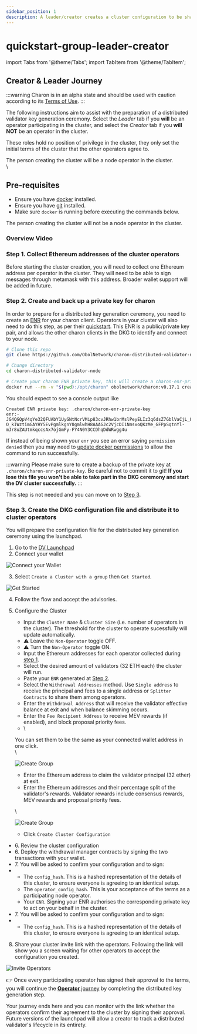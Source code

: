 ```yaml
---
sidebar_position: 1
description: A leader/creator creates a cluster configuration to be shared with operators
---
```


# quickstart-group-leader-creator

import Tabs from '@theme/Tabs'; import TabItem from '@theme/TabItem';

## Creator & Leader Journey

:::warning Charon is in an alpha state and should be used with caution according to its [Terms of Use](https://obol.tech/terms.pdf). :::

The following instructions aim to assist with the preparation of a distributed validator key generation ceremony. Select the _Leader_ tab if you **will** be an operator participating in the cluster, and select the _Creator_ tab if you **will NOT** be an operator in the cluster.

These roles hold no position of privilege in the cluster, they only set the initial terms of the cluster that the other operators agree to.

The person creating the cluster will be a node operator in the cluster.\
\


## Pre-requisites

* Ensure you have [docker](https://docs.docker.com/engine/install/) installed.
* Ensure you have [git](https://git-scm.com/downloads) installed.
* Make sure `docker` is running before executing the commands below.

The person creating the cluster will not be a node operator in the cluster.

### Overview Video

### Step 1. Collect Ethereum addresses of the cluster operators

Before starting the cluster creation, you will need to collect one Ethereum address per operator in the cluster. They will need to be able to sign messages through metamask with this address. Broader wallet support will be added in future.

### Step 2. Create and back up a private key for charon

In order to prepare for a distributed key generation ceremony, you need to create an [ENR](https://github.com/ObolNetwork/obol-docs/blob/main/versioned_docs/version-v0.17.1/int/faq/errors.mdx#enrs-keys) for your charon client. Operators in your cluster will also need to do this step, as per their [quickstart](https://github.com/ObolNetwork/obol-docs/blob/main/versioned_docs/version-v0.17.1/int/quickstart/group/quickstart-group-operator/README.md#step-2-create-and-back-up-a-private-key-for-charon). This ENR is a public/private key pair, and allows the other charon clients in the DKG to identify and connect to your node.

```sh
# Clone this repo
git clone https://github.com/ObolNetwork/charon-distributed-validator-node.git

# Change directory
cd charon-distributed-validator-node

# Create your charon ENR private key, this will create a charon-enr-private-key file in the .charon directory
docker run --rm -v "$(pwd):/opt/charon" obolnetwork/charon:v0.17.1 create enr
```

You should expect to see a console output like

```
Created ENR private key: .charon/charon-enr-private-key
enr:-JG4QGQpV4qYe32QFUAbY1UyGNtNcrVMip83cvJRhw1brMslPeyELIz3q6dsZ7GblVaCjL_8FKQhF6Syg-O_kIWztimGAYHY5EvPgmlkgnY0gmlwhH8AAAGJc2VjcDI1NmsxoQKzMe_GFPpSqtnYl-mJr8uZAUtmkqccsAx7ojGmFy-FY4N0Y3CCDhqDdWRwgg4u
```

If instead of being shown your `enr` you see an error saying `permission denied` then you may need to [update docker permissions](https://github.com/ObolNetwork/obol-docs/blob/main/versioned_docs/version-v0.17.1/int/faq/errors/README.md#docker-permission-denied-error) to allow the command to run successfully.

:::warning Please make sure to create a backup of the private key at `.charon/charon-enr-private-key`. Be careful not to commit it to git! **If you lose this file you won't be able to take part in the DKG ceremony and start the DV cluster successfully.** :::

This step is not needed and you can move on to [Step 3](quickstart-group-leader-creator.md#step-3-create-the-dkg-configuration-file-and-distribute-it-to-cluster-operators).

### Step 3. Create the DKG configuration file and distribute it to cluster operators

You will prepare the configuration file for the distributed key generation ceremony using the launchpad.

1. Go to the [DV Launchpad](https://goerli.launchpad.obol.tech)
2. Connect your wallet

![Connect your Wallet](https://github.com/ObolNetwork/obol-docs/blob/main/img/Guide01.png)

3. Select `Create a Cluster with a group` then `Get Started`.

![Get Started](https://github.com/ObolNetwork/obol-docs/blob/main/img/Guide02.png)

4. Follow the flow and accept the advisories.
5.  Configure the Cluster

    * Input the `Cluster Name` & `Cluster Size` (i.e. number of operators in the cluster). The threshold for the cluster to operate sucessfully will update automatically.
    * ⚠️ Leave the `Non-Operator` toggle OFF.
    * ⚠️ Turn the `Non-Operator` toggle ON.
    * Input the Ethereum addresses for each operator collected during [step 1](quickstart-group-leader-creator.md#step-1-collect-ethereum-addresses-of-the-cluster-operators).
    * Select the desired amount of validators (32 ETH each) the cluster will run.
    * Paste your `ENR` generated at [Step 2](quickstart-group-leader-creator.md#step-2-create-and-back-up-a-private-key-for-charon).
    * Select the `Withdrawal Addresses` method. Use `Single address` to receive the principal and fees to a single address or `Splitter Contracts` to share them among operators.
    * Enter the `Withdrawal Address` that will receive the validator effective balance at exit and when balance skimming occurs.
    * Enter the `Fee Recipient Address` to receive MEV rewards (if enabled), and block proposal priority fees.
    * \


    You can set them to be the same as your connected wallet address in one click.\
    \


    ![Create Group](https://github.com/ObolNetwork/obol-docs/blob/main/img/Guide03.png)

    * Enter the Ethereum address to claim the validator principal (32 ether) at exit.
    * Enter the Ethereum addresses and their percentage split of the validator's rewards. Validator rewards include consensus rewards, MEV rewards and proposal priority fees.

    \


    ![Create Group](https://github.com/ObolNetwork/obol-docs/blob/main/img/Guide03-splitter.png)

    * Click `Create Cluster Configuration`

* 6\. Review the cluster configuration
* 6\. Deploy the withdrawal manager contracts by signing the two transactions with your wallet.
* 7\. You will be asked to confirm your configuration and to sign:
*
  * The `config_hash`. This is a hashed representation of the details of this cluster, to ensure everyone is agreeing to an identical setup.
  * The `operator_config_hash`. This is your acceptance of the terms as a participating node operator.
  * Your `ENR`. Signing your ENR authorises the corresponding private key to act on your behalf in the cluster.
* 7\. You will be asked to confirm your configuration and to sign:
*
  * The `config_hash`. This is a hashed representation of the details of this cluster, to ensure everyone is agreeing to an identical setup.

8. Share your cluster invite link with the operators. Following the link will show you a screen waiting for other operators to accept the configuration you created.

![Invite Operators](https://github.com/ObolNetwork/obol-docs/blob/main/img/Guide04.png)

👉 Once every participating operator has signed their approval to the terms, you will continue the [**Operator** journey](https://github.com/ObolNetwork/obol-docs/blob/main/versioned_docs/version-v0.17.1/int/quickstart/group/quickstart-group-operator/README.md#step-3-run-the-dkg) by completing the distributed key generation step.

Your journey ends here and you can monitor with the link whether the operators confirm their agreement to the cluster by signing their approval. Future versions of the launchpad will allow a creator to track a distributed validator's lifecycle in its entirety.
